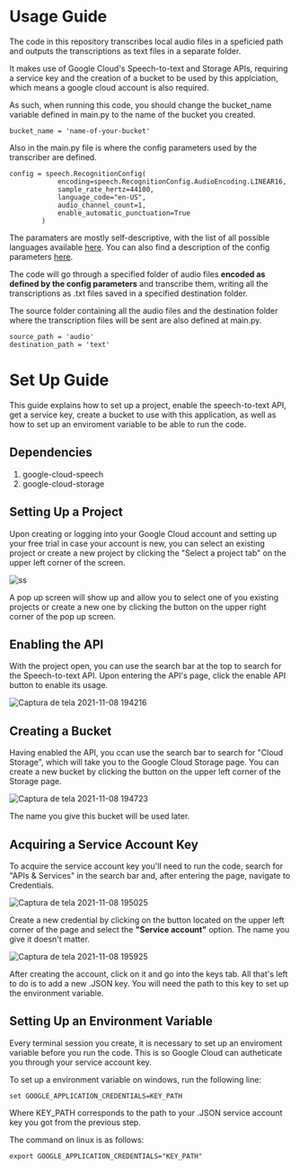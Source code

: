 # Usage Guide
The code in this repository transcribes local audio files in a speficied path and outputs the transcriptions as text files in a separate folder.

It makes use of Google Cloud's Speech-to-text and Storage APIs, requiring a service key and the creation of a bucket to be used by this applciation, which means a google cloud account is also required.

As such, when running this code, you should change the bucket_name variable defined in main.py to the name of the bucket you created.

```
bucket_name = 'name-of-your-bucket'
```

Also in the main.py file is where the config parameters used by the transcriber are defined.

```
config = speech.RecognitionConfig(
            encoding=speech.RecognitionConfig.AudioEncoding.LINEAR16,
            sample_rate_hertz=44100,
            language_code="en-US",
            audio_channel_count=1,
            enable_automatic_punctuation=True
        )
```
The paramaters are mostly self-descriptive, with the list of all possible languages available [here](https://cloud.google.com/speech-to-text/docs/languages). You can also find a description of the config parameters [here](https://cloud.google.com/speech-to-text/docs/reference/rest/v1/RecognitionConfig).

The code will go through a specified folder of audio files **encoded as defined by the config parameters** and transcribe them, writing all the transcriptions as .txt files saved in a specified destination folder.

The source folder containing all the audio files and the destination folder where the transcription files will be sent are also defined at main.py.

```
source_path = 'audio'
destination_path = 'text'
```

# Set Up Guide

This guide explains how to set up a project, enable the speech-to-text API, get a service key, create a bucket to use with this application, as well as how to set up an enviroment variable to be able to run the code.

## Dependencies 
1. google-cloud-speech
2. google-cloud-storage

## Setting Up a Project
Upon creating or logging into your Google Cloud account and setting up your free trial in case your account is new, you can select an existing project or create a new project by clicking the "Select a project tab" on the upper left corner of the screen. 

![ss](https://user-images.githubusercontent.com/24488357/140826497-f8d9b697-935b-42fe-92b7-b4e0275c8249.png)

A pop up screen will show up and allow you to select one of you existing projects or create a new one by clicking the button on the upper right corner of the pop up screen.

## Enabling the API
With the project open, you can use the search bar at the top to search for the Speech-to-text API. Upon entering the API's page, click the enable API button to enable its usage.

![Captura de tela 2021-11-08 194216](https://user-images.githubusercontent.com/24488357/140829808-09d0982b-6f4c-45e0-958c-0afa90fd607c.png)

## Creating a Bucket
Having enabled the API, you ccan use the search bar to search for "Cloud Storage", which will take you to the Google Cloud Storage page. You can create a new bucket by clicking the button on the upper left corner of the Storage page.

![Captura de tela 2021-11-08 194723](https://user-images.githubusercontent.com/24488357/140830347-0bffb1cb-6370-4fca-bf86-d0b3a1502a38.png)

The name you give this bucket will be used later.

## Acquiring a Service Account Key
To acquire the service account key you'll need to run the code, search for "APIs & Services" in the search bar and, after entering the page, navigate to Credentials.

![Captura de tela 2021-11-08 195025](https://user-images.githubusercontent.com/24488357/140830792-ddbb028f-a6f0-4b25-8dd0-6a53816e4003.png)

Create a new credential by clicking on the button located on the upper left corner of the page and select the **"Service account"** option. The name you give it doesn't matter.

![Captura de tela 2021-11-08 195925](https://user-images.githubusercontent.com/24488357/140831688-ffe6bc2f-ae09-4802-a40e-d12d6ac88344.png)

After creating the account, click on it and go into the keys tab. All that's left to do is to add a new .JSON key. You will need the path to this key to set up the environment variable.

## Setting Up an Environment Variable

Every terminal session you create, it is necessary to set up an enviroment variable before you run the code. This is so Google Cloud can autheticate you through your service account key.

To set up a environment variable on windows, run the following line:

```
set GOOGLE_APPLICATION_CREDENTIALS=KEY_PATH
```

Where KEY_PATH corresponds to the path to your .JSON service account key you got from the previous step.

The command on linux is as follows:

```
export GOOGLE_APPLICATION_CREDENTIALS="KEY_PATH"
```